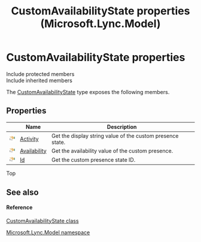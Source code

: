 ﻿---
title: CustomAvailabilityState properties (Microsoft.Lync.Model)
TOCTitle: CustomAvailabilityState properties
ms:assetid: Properties.T:Microsoft.Lync.Model.CustomAvailabilityState_DI_3_UC_OCS14MrefLyncWPF
ms:mtpsurl: https://msdn.microsoft.com/en-us/library/microsoft.lync.model.customavailabilitystate_di_3_uc_ocs14mreflyncwpf_properties(v=office.15)
ms:contentKeyID: 48597662
ms.date: 07/28/2014
mtps_version: v=office.15
---

# CustomAvailabilityState properties

Include protected members  
Include inherited members  

The [CustomAvailabilityState](customavailabilitystate-class-microsoft-lync-model_2.md) type exposes the following members.

## Properties

<table>
<thead>
<tr class="header">
<th> </th>
<th>Name</th>
<th>Description</th>
</tr>
</thead>
<tbody>
<tr class="odd">
<td><img src="images/JJ275421.pubproperty(Office.15).gif" title="Public property" alt="Public property" /></td>
<td><a href="customavailabilitystate-activity-property-microsoft-lync-model_2.md">Activity</a></td>
<td>Get the display string value of the custom presence state.</td>
</tr>
<tr class="even">
<td><img src="images/JJ275421.pubproperty(Office.15).gif" title="Public property" alt="Public property" /></td>
<td><a href="customavailabilitystate-availability-property-microsoft-lync-model_2.md">Availability</a></td>
<td>Get the availability value of the custom presence.</td>
</tr>
<tr class="odd">
<td><img src="images/JJ275421.pubproperty(Office.15).gif" title="Public property" alt="Public property" /></td>
<td><a href="customavailabilitystate-id-property-microsoft-lync-model_2.md">Id</a></td>
<td>Get the custom presence state ID.</td>
</tr>
</tbody>
</table>


Top

## See also

#### Reference

[CustomAvailabilityState class](customavailabilitystate-class-microsoft-lync-model_2.md)

[Microsoft.Lync.Model namespace](microsoft-lync-model-namespace_2.md)

